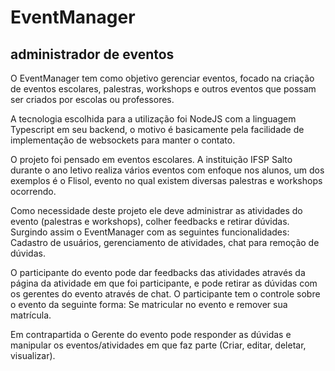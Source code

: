 # EventManager
## administrador de eventos

O EventManager tem como objetivo gerenciar eventos, focado na criação de 
eventos escolares, palestras, workshops e outros eventos que possam ser 
criados por escolas ou professores.

A tecnologia escolhida para a utilização foi NodeJS com a linguagem Typescript 
em seu backend, o motivo é basicamente pela facilidade de implementação de 
websockets para manter o contato.

O projeto foi pensado em eventos escolares. A instituição IFSP Salto durante o 
ano letivo realiza vários eventos com enfoque nos alunos, um dos exemplos é o 
Flisol, evento no qual existem diversas palestras e workshops ocorrendo. 

Como necessidade deste projeto ele deve administrar as atividades do evento 
(palestras e workshops), colher feedbacks e retirar dúvidas. Surgindo assim o 
EventManager com as seguintes funcionalidades: Cadastro de usuários, 
gerenciamento de atividades, chat para remoção de dúvidas. 

O participante do evento pode dar feedbacks das atividades através da página
da atividade em que foi participante, e pode retirar as dúvidas com os gerentes 
do evento através de chat. O participante tem o controle sobre o evento da 
seguinte forma: Se matricular no evento e remover sua matrícula.

Em contrapartida o Gerente do evento pode responder as dúvidas e manipular 
os eventos/atividades em que faz parte (Criar, editar, deletar, visualizar).
